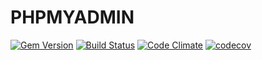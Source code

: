 # PHPMYADMIN

[![Gem Version](https://badge.fury.io/py/phpmyadmin.svg)](https://badge.fury.io/py/phpmyadmin)
[![Build Status](https://travis-ci.org/iboneyard/phpmyadmin.svg?branch=master)](https://travis-ci.org/iboneyard/phpmyadmin)
[![Code Climate](https://codeclimate.com/github/iboneyard/phpmyadmin/badges/gpa.svg)](https://codeclimate.com/github/iboneyard/phpmyadmin)
[![codecov](https://codecov.io/gh/iboneyard/phpmyadmin/branch/master/graph/badge.svg)](https://codecov.io/gh/iboneyard/phpmyadmin)
